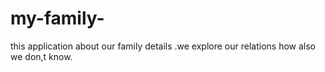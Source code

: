 # my-family-
this application about our family details .we explore our relations how also we don,t know.
